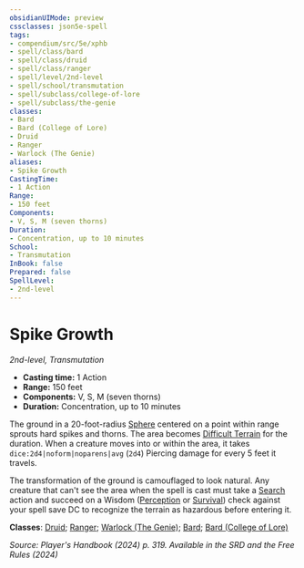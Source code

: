 ```yaml
---
obsidianUIMode: preview
cssclasses: json5e-spell
tags:
- compendium/src/5e/xphb
- spell/class/bard
- spell/class/druid
- spell/class/ranger
- spell/level/2nd-level
- spell/school/transmutation
- spell/subclass/college-of-lore
- spell/subclass/the-genie
classes:
- Bard
- Bard (College of Lore)
- Druid
- Ranger
- Warlock (The Genie)
aliases:
- Spike Growth
CastingTime: 
- 1 Action
Range:
- 150 feet
Components:
- V, S, M (seven thorns)
Duration:
- Concentration, up to 10 minutes
School:
- Transmutation
InBook: false
Prepared: false
SpellLevel:
- 2nd-level
---
```

# Spike Growth
*2nd-level, Transmutation*  


- **Casting time:** 1 Action
- **Range:** 150 feet
- **Components:** V, S, M (seven thorns)
- **Duration:** Concentration, up to 10 minutes

The ground in a 20-foot-radius [Sphere](/3-Mechanics/CLI/variant-rules/sphere-area-of-effect-xphb.md) centered on a point within range sprouts hard spikes and thorns. The area becomes [Difficult Terrain](/3-Mechanics/CLI/variant-rules/difficult-terrain-xphb.md) for the duration. When a creature moves into or within the area, it takes `dice:2d4|noform|noparens|avg` (`2d4`) Piercing damage for every 5 feet it travels.

The transformation of the ground is camouflaged to look natural. Any creature that can't see the area when the spell is cast must take a [Search](actions.md#Search) action and succeed on a Wisdom ([Perception](skills.md#Perception) or [Survival](skills.md#Survival)) check against your spell save DC to recognize the terrain as hazardous before entering it.

**Classes**: [Druid](/3-Mechanics/CLI/lists/list-spells-classes-druid.md); [Ranger](/3-Mechanics/CLI/lists/list-spells-classes-ranger.md); [Warlock (The Genie)](/3-Mechanics/CLI/lists/list-spells-classes-the-genie-tce.md "subclass=TCE;class=XPHB"); [Bard](/3-Mechanics/CLI/lists/list-spells-classes-bard.md); [Bard (College of Lore)](/3-Mechanics/CLI/lists/list-spells-classes-college-of-lore-xphb.md "subclass=XPHB;class=XPHB")

*Source: Player's Handbook (2024) p. 319. Available in the <span title='Systems Reference Document (5.2)'>SRD</span> and the Free Rules (2024)*